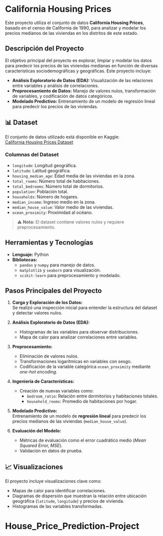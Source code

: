 # California Housing Prices

Este proyecto utiliza el conjunto de datos **California Housing Prices**, basado en el censo de California de 1990, para analizar y modelar los precios medianos de las viviendas en los distritos de este estado.

## Descripción del Proyecto

El objetivo principal del proyecto es explorar, limpiar y modelar los datos para predecir los precios de las viviendas medianas en función de diversas características sociodemográficas y geográficas. Este proyecto incluye:

- **Análisis Exploratorio de Datos (EDA):** Visualización de las relaciones entre variables y análisis de correlaciones.
- **Preprocesamiento de Datos:** Manejo de valores nulos, transformación de variables, y codificación de datos categóricos.
- **Modelado Predictivo:** Entrenamiento de un modelo de regresión lineal para predecir los precios de las viviendas.

## 📊 Dataset

El conjunto de datos utilizado está disponible en Kaggle:  
[California Housing Prices Dataset](https://www.kaggle.com/datasets/camnugent/california-housing-prices)

### Columnas del Dataset

- `longitude`: Longitud geográfica.
- `latitude`: Latitud geográfica.
- `housing_median_age`: Edad media de las viviendas en la zona.
- `total_rooms`: Número total de habitaciones.
- `total_bedrooms`: Número total de dormitorios.
- `population`: Población total.
- `households`: Número de hogares.
- `median_income`: Ingreso medio en la zona.
- `median_house_value`: Valor medio de las viviendas.
- `ocean_proximity`: Proximidad al océano.

> ⚠️ **Nota:** El dataset contiene valores nulos y requiere preprocesamiento.

## Herramientas y Tecnologías

- **Lenguaje:** Python  
- **Bibliotecas:**
  - `pandas` y `numpy` para manejo de datos.
  - `matplotlib` y `seaborn` para visualización.
  - `scikit-learn` para preprocesamiento y modelado.

## Pasos Principales del Proyecto

1. **Carga y Exploración de los Datos:**  
   Se realizó una inspección inicial para entender la estructura del dataset y detectar valores nulos.

2. **Análisis Exploratorio de Datos (EDA):**  
   - Histogramas de las variables para observar distribuciones.
   - Mapa de calor para analizar correlaciones entre variables.

3. **Preprocesamiento:**  
   - Eliminación de valores nulos.
   - Transformaciones logarítmicas en variables con sesgo.
   - Codificación de la variable categórica `ocean_proximity` mediante *one-hot encoding*.

4. **Ingeniería de Características:**  
   - Creación de nuevas variables como:
     - `bedroom_ratio`: Relación entre dormitorios y habitaciones totales.
     - `household_rooms`: Promedio de habitaciones por hogar.

5. **Modelado Predictivo:**  
   Entrenamiento de un modelo de **regresión lineal** para predecir los precios medianos de las viviendas (`median_house_value`).

6. **Evaluación del Modelo:**  
   - Métricas de evaluación como el error cuadrático medio (*Mean Squared Error, MSE*).
   - Validación en datos de prueba.

## 📈 Visualizaciones

El proyecto incluye visualizaciones clave como:

- Mapas de calor para identificar correlaciones.
- Diagramas de dispersión que muestran la relación entre ubicación geográfica (`latitude`, `longitude`) y precios de vivienda.
- Histogramas de las variables transformadas.

# House_Price_Prediction-Project
